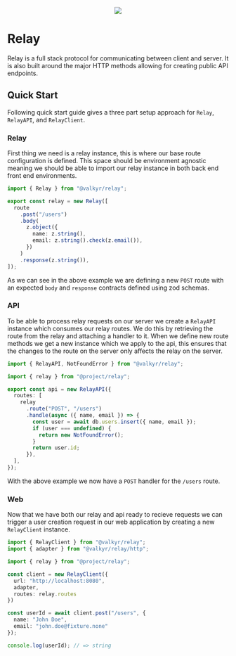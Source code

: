 <p align="center">
  <img src="https://user-images.githubusercontent.com/1998130/229430454-ca0f2811-d874-4314-b13d-c558de8eec7e.svg" />
</p>

# Relay

Relay is a full stack protocol for communicating between client and server. It is also built around the major HTTP methods allowing for creating public API endpoints.

## Quick Start

Following quick start guide gives a three part setup approach for `Relay`, `RelayAPI`, and `RelayClient`.

### Relay

First thing we need is a relay instance, this is where our base route configuration is defined. This space should be environment agnostic meaning we should be able to import our relay instance in both back end front end environments.

```ts
import { Relay } from "@valkyr/relay";

export const relay = new Relay([
  route
    .post("/users")
    .body(
      z.object({
        name: z.string(),
        email: z.string().check(z.email()),
      })
    )
    .response(z.string()),
]);
```

As we can see in the above example we are defining a new `POST` route with an expected `body` and `response` contracts defined using zod schemas.

### API

To be able to process relay requests on our server we create a `RelayAPI` instance which consumes our relay routes. We do this by retrieving the route from the relay and attaching a handler to it. When we define new route methods we get a new instance which we apply to the api, this ensures that the changes to the route on the server only affects the relay on the server.

```ts
import { RelayAPI, NotFoundError } from "@valkyr/relay";

import { relay } from "@project/relay";

export const api = new RelayAPI({
  routes: [
    relay
      .route("POST", "/users")
      .handle(async ({ name, email }) => {
        const user = await db.users.insert({ name, email });
        if (user === undefined) {
          return new NotFoundError();
        }
        return user.id;
      }),
  ],
});
```

With the above example we now have a `POST` handler for the `/users` route.

### Web

Now that we have both our relay and api ready to recieve requests we can trigger a user creation request in our web application by creating a new `RelayClient` instance.

```ts
import { RelayClient } from "@valkyr/relay";
import { adapter } from "@valkyr/relay/http";

import { relay } from "@project/relay";

const client = new RelayClient({
  url: "http://localhost:8080",
  adapter,
  routes: relay.routes
})

const userId = await client.post("/users", {
  name: "John Doe",
  email: "john.doe@fixture.none"
});

console.log(userId); // => string
```
